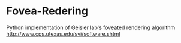 # Fovea-Redering
Python implementation of Geisler lab's foveated rendering algorithm
http://www.cps.utexas.edu/svi/software.shtml
